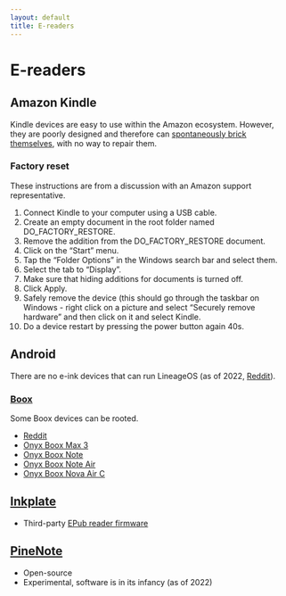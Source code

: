 ```yaml
---
layout: default
title: E-readers
---
```


# E-readers

## Amazon Kindle
Kindle devices are easy to use within the Amazon ecosystem.
However, they are poorly designed and therefore can
[spontaneously brick themselves](https://www.reddit.com/r/kindle/comments/ywyshp/kindle_oasis_8th_gen_is_stuck_at_the_startup/),
with no way to repair them.

### Factory reset
These instructions are from a discussion with an Amazon support representative.

1. Connect Kindle to your computer using a USB cable.
2. Create an empty document in the root folder named DO_FACTORY_RESTORE.
3. Remove the addition from the DO_FACTORY_RESTORE document.
4. Click on the “Start” menu.
5. Tap the “Folder Options” in the Windows search bar and select them.
6. Select the tab to “Display”.
7. Make sure that hiding additions for documents is turned off.
8. Click Apply.
9. Safely remove the device (this should go through the taskbar on Windows - right click on a picture and select “Securely remove hardware” and then click on it and select Kindle.
10. Do a device restart by pressing the power button again 40s.


## Android
There are no e-ink devices that can run LineageOS (as of 2022,
[Reddit](https://www.reddit.com/r/LineageOS/comments/nullqz/linageos_eink_theme/)).

### [Boox](https://www.boox.com/)
Some Boox devices can be rooted.
- [Reddit](https://www.reddit.com/r/Onyx_Boox/comments/n22xc5/rootingcustom_roms/)
- [Onyx Boox Max 3](https://www.mobileread.com/forums/showthread.php?t=323254)
- [Onyx Boox Note](https://forum.xda-developers.com/t/how-to-root-onyx-boox-note.3778552/)
- [Onyx Boox Note Air](https://blog.tho.ms/hacks/2021/03/27/hacking-onyx-boox-note-air.html)
- [Onyx Boox Nova Air C](https://www.mobileread.com/forums/showthread.php?t=346175)

## [Inkplate](https://inkplate.io/)
- Third-party [EPub reader firmware](https://github.com/turgu1/EPub-InkPlate)

## [PineNote](https://www.pine64.org/pinenote/)
- Open-source
- Experimental, software is in its infancy (as of 2022)
